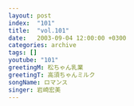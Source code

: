 ```yaml
---
layout: post
index:  "101"
title:  "vol.101"
date:   2003-09-04 12:00:00 +0300
categories: archive
tags: []
youtube: "101"
greetingM: 松ちゃん乳業
greetingT: 高須ちゃんミルク
songName: ロマンス
singer: 岩崎宏美
---
```

